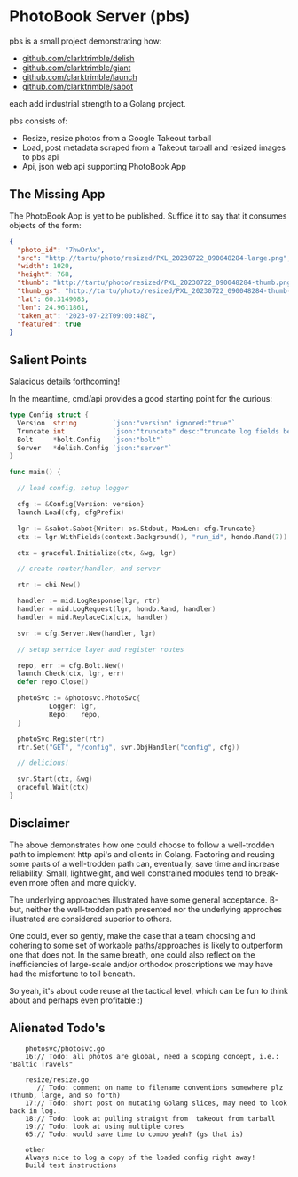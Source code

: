 
# PhotoBook Server (pbs)

pbs is a small project demonstrating how:

 - [github.com/clarktrimble/delish](https://github.com/clarktrimble/delish)
 - [github.com/clarktrimble/giant](https://github.com/clarktrimble/giant)
 - [github.com/clarktrimble/launch](https://github.com/clarktrimble/launch)
 - [github.com/clarktrimble/sabot](https://github.com/clarktrimble/sabot)

each add industrial strength to a Golang project.


pbs consists of:

 - Resize, resize photos from a Google Takeout tarball
 - Load, post metadata scraped from a Takeout tarball and resized images to pbs api
 - Api, json web api supporting PhotoBook App

## The Missing App

The PhotoBook App is yet to be published.  Suffice it to say that it consumes objects of the form:

```json
{
  "photo_id": "7hwDrAx",
  "src": "http://tartu/photo/resized/PXL_20230722_090048284-large.png",
  "width": 1020,
  "height": 768,
  "thumb": "http://tartu/photo/resized/PXL_20230722_090048284-thumb.png",
  "thumb_gs": "http://tartu/photo/resized/PXL_20230722_090048284-thumb-gs.png",
  "lat": 60.3149083,
  "lon": 24.9611861,
  "taken_at": "2023-07-22T09:00:48Z",
  "featured": true
}
```

## Salient Points

Salacious details forthcoming!

In the meantime, cmd/api provides a good starting point for the curious:

```go
type Config struct {
  Version  string         `json:"version" ignored:"true"`
  Truncate int            `json:"truncate" desc:"truncate log fields beyond length"`
  Bolt     *bolt.Config   `json:"bolt"`
  Server   *delish.Config `json:"server"`
}

func main() {

  // load config, setup logger

  cfg := &Config{Version: version}
  launch.Load(cfg, cfgPrefix)

  lgr := &sabot.Sabot{Writer: os.Stdout, MaxLen: cfg.Truncate}
  ctx := lgr.WithFields(context.Background(), "run_id", hondo.Rand(7))

  ctx = graceful.Initialize(ctx, &wg, lgr)

  // create router/handler, and server

  rtr := chi.New()

  handler := mid.LogResponse(lgr, rtr)
  handler = mid.LogRequest(lgr, hondo.Rand, handler)
  handler = mid.ReplaceCtx(ctx, handler)

  svr := cfg.Server.New(handler, lgr)

  // setup service layer and register routes

  repo, err := cfg.Bolt.New()
  launch.Check(ctx, lgr, err)
  defer repo.Close()

  photoSvc := &photosvc.PhotoSvc{
          Logger: lgr,
          Repo:   repo,
  }

  photoSvc.Register(rtr)
  rtr.Set("GET", "/config", svr.ObjHandler("config", cfg))

  // delicious!

  svr.Start(ctx, &wg)
  graceful.Wait(ctx)
}
```

## Disclaimer

The above demonstrates how one could choose to follow a well-trodden path to implement http api's and clients in Golang.
Factoring and reusing some parts of a well-trodden path can, eventually, save time and increase reliability.
Small, lightweight, and well constrained modules tend to break-even more often and more quickly.

The underlying approaches illustrated have some general acceptance.
B-but, neither the well-trodden path presented nor the underlying approches illustrated are considered superior to others.

One could, ever so gently, make the case that a team choosing and cohering to some set of workable paths/approaches is likely to outperform one that does not.
In the same breath, one could also reflect on the inefficiencies of large-scale and/or orthodox proscriptions we may have had the misfortune to toil beneath.

So yeah, it's about code reuse at the tactical level, which can be fun to think about and perhaps even profitable :)

## Alienated Todo's

```text
    photosvc/photosvc.go
    16:// Todo: all photos are global, need a scoping concept, i.e.: "Baltic Travels"

    resize/resize.go
       // Todo: comment on name to filename conventions somewhere plz (thumb, large, and so forth)
    17:// Todo: short post on mutating Golang slices, may need to look back in log..
    18:// Todo: look at pulling straight from  takeout from tarball
    19:// Todo: look at using multiple cores
    65:// Todo: would save time to combo yeah? (gs that is)

    other
    Always nice to log a copy of the loaded config right away!
    Build test instructions
```
